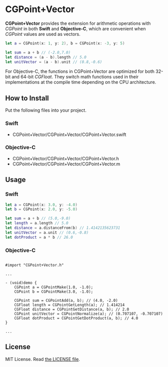 CGPoint+Vector
==================

__CGPoint+Vector__ provides the extension for arithmetic operations with _CGPoint_ in both __Swift__ and __Objective-C__, which are convenient when _CGPoint_ values are used as vectors.

```swift
let a = CGPoint(x: 1, y: 2), b = CGPoint(x: -3, y: 5)

let sum = a + b // (-2.0,7.0)
let distance = (a - b).length // 5.0
let unitVector = (a - b).unit // (0.8,-0.6)
```

For Objective-C, the functions in CGPoint+Vector are optimized for both 32-bit and 64-bit _CGFloat_. They switch math functions used in their implementations at the compile time depending on the CPU architecture.

How to Install
--------------

Put the following files into your project.

### Swift

- CGPoint+Vector/CGPoint+Vector/CGPoint+Vector.swift

### Objective-C

- CGPoint+Vector/CGPoint+Vector/CGPoint+Vector.h
- CGPoint+Vector/CGPoint+Vector/CGPoint+Vector.m

Usage
-----

### Swift

```swift
let a = CGPoint(x: 3.0, y: -4.0)
let b = CGPoint(x: 2.0, y: -5.0)

let sum = a + b // (5.0,-9.0)
let length = a.length // 5.0
let distance = a.distanceFrom(b) // 1.4142135623731
let unitVector = a.unit // (0.6,-0.8)
let dotProduct = a * b // 26.0
```

### Objective-C

```objc

#import "CGPoint+Vector.h"

...

- (void)demo {
	CGPoint a = CGPointMake(1.0, -1.0);
	CGPoint b = CGPointMake(3.0, -1.0);
	
	CGPoint sum = CGPointAdd(a, b); // (4.0, -2.0)
	CGFloat length = CGPointGetLength(a); // 1.414214
	CGFloat distance = CGPointGetDistance(a, b); // 2.0
	CGPoint unitVector = CGPointNormalize(a); // (0.707107, -0.707107)
	CGFloat dotProduct = CGPointGetDotProduct(a, b); // 4.0
}

...

```

License
-------

MIT License. Read [the LICENSE file](LICENSE).
